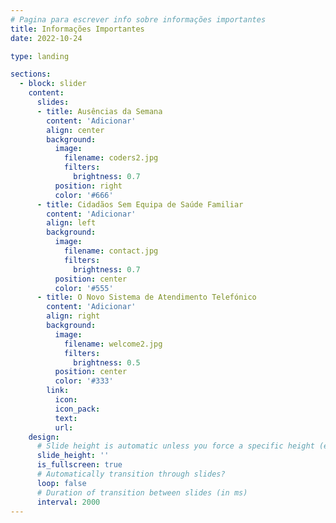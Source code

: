 ```yaml
---
# Pagina para escrever info sobre informações importantes
title: Informações Importantes
date: 2022-10-24

type: landing

sections:
  - block: slider
    content:
      slides:
      - title: Ausências da Semana
        content: 'Adicionar'
        align: center
        background:
          image:
            filename: coders2.jpg
            filters:
              brightness: 0.7
          position: right
          color: '#666'
      - title: Cidadãos Sem Equipa de Saúde Familiar
        content: 'Adicionar'
        align: left
        background:
          image:
            filename: contact.jpg
            filters:
              brightness: 0.7
          position: center
          color: '#555'
      - title: O Novo Sistema de Atendimento Telefónico
        content: 'Adicionar'
        align: right
        background:
          image:
            filename: welcome2.jpg
            filters:
              brightness: 0.5
          position: center
          color: '#333'
        link:
          icon: 
          icon_pack: 
          text: 
          url: 
    design:
      # Slide height is automatic unless you force a specific height (e.g. '400px')
      slide_height: ''
      is_fullscreen: true
      # Automatically transition through slides?
      loop: false
      # Duration of transition between slides (in ms)
      interval: 2000
---
```

